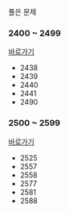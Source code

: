 
풀은 문제

### 2400 ~ 2499
[바로가기](https://github.com/wookoo/Bawekjoon-Online-Judge/tree/master/2400~2499)
- 2438
- 2439
- 2440
- 2441
- 2490

### 2500 ~ 2599
[바로가기](https://github.com/wookoo/Bawekjoon-Online-Judge/tree/master/2500~2599)
- 2525
- 2557
- 2558
- 2577
- 2581
- 2588
